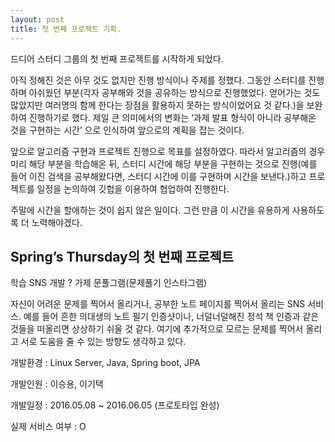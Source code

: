 ```yaml
---
layout: post
title: 첫 번째 프로젝트 기획.
---
```


드디어 스터디 그룹의 첫 번째 프로젝트를 시작하게 되었다.

아직 정해진 것은 아무 것도 없지만 진행 방식이나 주제를 정했다. 그동안 스터디를 진행하며 아쉬웠던 부분(각자 공부해와 것을 공유하는 방식으로 진행했었다. 얻어가는 것도 많았지만 여러명의 함께 한다는 장점을 활용하지 못하는 방식이었어요 것 같다.)을 보완하여 진행하기로 했다. 제일 큰 의미에서의 변화는 ‘과제 발표 형식이 아니라 공부해온 것을 구현하는 시간’ 으로 인식하여 앞으로의 계획을 잡는 것이다.

앞으로 알고리즘 구현과 프로젝트 진행으로 목표를 설정하였다. 따라서 알고리즘의 경우 미리 해당 부분을 학습해온 뒤, 스터디 시간에 해당 부분을 구현하는 것으로 진행(예를 들어 이진 검색을 공부해왔다면, 스터디 시간에 이를 구현하며 시간을 보낸다.)하고 프로젝트를 일정을 논의하여 깃헙을 이용하여 협업하여 진행한다.

주말에 시간을 할애하는 것이 쉽지 않은 일이다. 그런 만큼 이 시간을 유용하게 사용하도록 더 노력해야겠다.

Spring’s Thursday의 첫 번째 프로젝트
------
 학습 SNS 개발 ? 가제 문풀그램(문제풀기 인스타그램)

자신이 어려운 문제를 찍어서 올리거나, 공부한 노트 페이지를 찍어서 올리는 SNS 서비스. 예를 들어 흔한 의대생의 노트 필기 인증샷이나, 너덜너덜해진 정석 책 인증과 같은 것들을 떠올리면 상상하기 쉬울 것 같다. 여기에 추가적으로 모르는 문제를 찍어서 올리고 서로 도움을 줄 수 있는 방향도 생각하고 있다.

개발환경 : Linux Server, Java, Spring boot, JPA

개발인원 : 이승용, 이기택

개발일정 : 2016.05.08 ~ 2016.06.05 (프로토타입 완성)

실제 서비스 여부 : O
